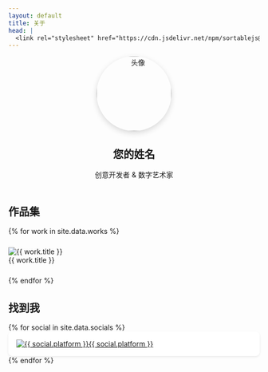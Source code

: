 ```yaml
---
layout: default
title: 关于
head: |
  <link rel="stylesheet" href="https://cdn.jsdelivr.net/npm/sortablejs@1.15.0/Sortable.min.css">
---
```


<div class="about-container">
  <!-- 固定板块 -->
  <section class="profile-section">
    <img src="/assets/avatar.jpg" class="profile-avatar" alt="头像">
    <h1 class="profile-name">您的姓名</h1>
    <p class="profile-title">创意开发者 & 数字艺术家</p>
  </section>

  <!-- 作品模块 -->
  <section class="works-section">
    <h2>作品集</h2>
    <div class="works-grid" id="worksContainer">
      {% for work in site.data.works %}
      <div class="work-card">
        <img src="{{ work.image }}" alt="{{ work.title }}">
        <div class="work-title">{{ work.title }}</div>
      </div>
      {% endfor %}
    </div>
  </section>

  <!-- 社交链接 -->
  <section class="social-section">
    <h2>找到我</h2>
    <div class="social-links" id="socialContainer">
      {% for social in site.data.socials %}
      <a href="{{ social.link }}" class="social-card" target="_blank">
        <img src="{{ social.icon }}" alt="{{ social.platform }}">
        <span>{{ social.platform }}</span>
      </a>
      {% endfor %}
    </div>
  </section>
</div>

<style>
.profile-section {
  text-align: center;
  margin-bottom: 3rem;
}

.profile-avatar {
  width: 150px;
  height: 150px;
  border-radius: 50%;
  box-shadow: 0 4px 12px rgba(0,0,0,0.15);
}

.draggable-section {
  margin: 2rem 0;
  padding: 1.5rem;
  background: rgba(255,255,255,0.9);
  border-radius: 12px;
  box-shadow: 0 2px 8px rgba(0,0,0,0.1);
}

.works-grid {
  display: grid;
  grid-template-columns: repeat(auto-fit, minmax(250px, 1fr));
  gap: 1.5rem;
  touch-action: none;
}

.work-card {
  position: relative;
  cursor: grab;
  transition: transform 0.2s;
}

.work-card:active {
  cursor: grabbing;
}

.social-grid {
  display: grid;
  grid-template-columns: repeat(2, 1fr);
  gap: 1rem;
}

.social-card {
  display: flex;
  align-items: center;
  padding: 1rem;
  background: white;
  border-radius: 8px;
  box-shadow: 0 2px 4px rgba(0,0,0,0.08);
  transition: transform 0.2s;
}

/* 拖拽效果 */
.sortable-ghost {
  opacity: 0.5;
  background: #f8f8f8;
}

.work-card,
.social-card {
  cursor: move;
  transition: transform 0.2s, box-shadow 0.2s;
}

.work-card:hover {
  transform: translateY(-2px);
  box-shadow: 0 4px 12px rgba(0,0,0,0.15);
}
</style>

<script src="https://cdn.jsdelivr.net/npm/sortablejs@1.15.0/Sortable.min.js"></script>
<script>
document.addEventListener('DOMContentLoaded', () => {
  // 作品拖拽功能
  new Sortable(document.getElementById('worksContainer'), {
    animation: 150,
    ghostClass: 'dragging-ghost',
    handle: '.work-card'
  });

  // 社交卡片拖拽功能
  new Sortable(document.getElementById('socialContainer'), {
    animation: 150,
    ghostClass: 'dragging-ghost',
    handle: '.social-card'
  });
});
</script>